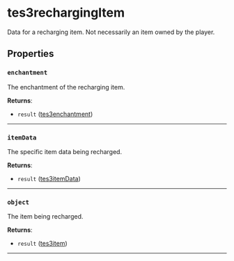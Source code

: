 # tes3rechargingItem

Data for a recharging item. Not necessarily an item owned by the player.

## Properties

### `enchantment`

The enchantment of the recharging item.

**Returns**:

* `result` ([tes3enchantment](../../types/tes3enchantment))

***

### `itemData`

The specific item data being recharged.

**Returns**:

* `result` ([tes3itemData](../../types/tes3itemData))

***

### `object`

The item being recharged.

**Returns**:

* `result` ([tes3item](../../types/tes3item))

***


